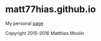 # matt77hias.github.io
My personal [page](http://matt77hias.github.io)

Copyright 2015-2016 Matthias Moulin
